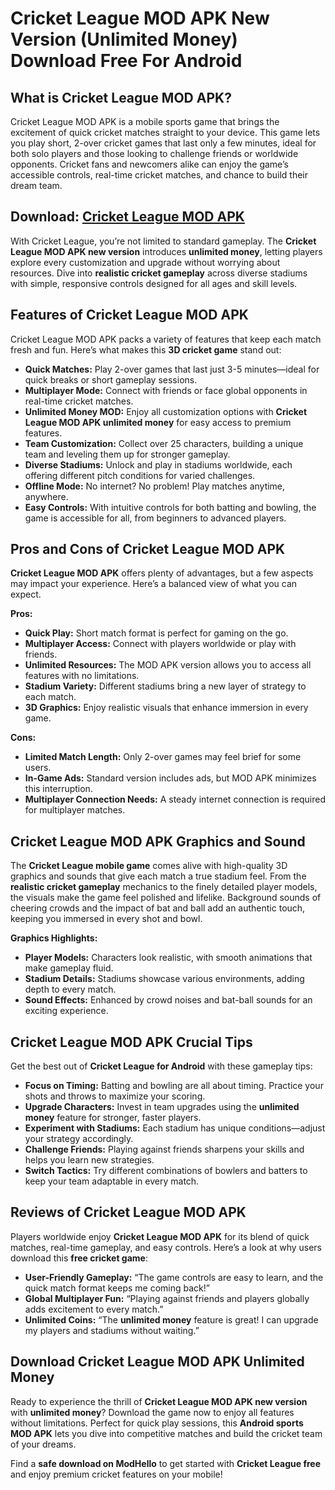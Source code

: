 # Cricket League MOD APK New Version (Unlimited Money) Download Free For Android

## What is Cricket League MOD APK?

Cricket League MOD APK is a mobile sports game that brings the excitement of quick cricket matches straight to your device. This game lets you play short, 2-over cricket games that last only a few minutes, ideal for both solo players and those looking to challenge friends or worldwide opponents. Cricket fans and newcomers alike can enjoy the game’s accessible controls, real-time cricket matches, and chance to build their dream team.

## Download: [Cricket League MOD APK](https://modhello.com/cricket-league/)

With Cricket League, you’re not limited to standard gameplay. The **Cricket League MOD APK new version** introduces **unlimited money**, letting players explore every customization and upgrade without worrying about resources. Dive into **realistic cricket gameplay** across diverse stadiums with simple, responsive controls designed for all ages and skill levels.

## Features of Cricket League MOD APK

Cricket League MOD APK packs a variety of features that keep each match fresh and fun. Here’s what makes this **3D cricket game** stand out:

- **Quick Matches:** Play 2-over games that last just 3-5 minutes—ideal for quick breaks or short gameplay sessions.
- **Multiplayer Mode:** Connect with friends or face global opponents in real-time cricket matches.
- **Unlimited Money MOD:** Enjoy all customization options with **Cricket League MOD APK unlimited money** for easy access to premium features.
- **Team Customization:** Collect over 25 characters, building a unique team and leveling them up for stronger gameplay.
- **Diverse Stadiums:** Unlock and play in stadiums worldwide, each offering different pitch conditions for varied challenges.
- **Offline Mode:** No internet? No problem! Play matches anytime, anywhere.
- **Easy Controls:** With intuitive controls for both batting and bowling, the game is accessible for all, from beginners to advanced players.

## Pros and Cons of Cricket League MOD APK

**Cricket League MOD APK** offers plenty of advantages, but a few aspects may impact your experience. Here’s a balanced view of what you can expect.

**Pros:**

- **Quick Play:** Short match format is perfect for gaming on the go.
- **Multiplayer Access:** Connect with players worldwide or play with friends.
- **Unlimited Resources:** The MOD APK version allows you to access all features with no limitations.
- **Stadium Variety:** Different stadiums bring a new layer of strategy to each match.
- **3D Graphics:** Enjoy realistic visuals that enhance immersion in every game.

**Cons:**

- **Limited Match Length:** Only 2-over games may feel brief for some users.
- **In-Game Ads:** Standard version includes ads, but MOD APK minimizes this interruption.
- **Multiplayer Connection Needs:** A steady internet connection is required for multiplayer matches.

## Cricket League MOD APK Graphics and Sound

The **Cricket League mobile game** comes alive with high-quality 3D graphics and sounds that give each match a true stadium feel. From the **realistic cricket gameplay** mechanics to the finely detailed player models, the visuals make the game feel polished and lifelike. Background sounds of cheering crowds and the impact of bat and ball add an authentic touch, keeping you immersed in every shot and bowl.

**Graphics Highlights:**

- **Player Models:** Characters look realistic, with smooth animations that make gameplay fluid.
- **Stadium Details:** Stadiums showcase various environments, adding depth to every match.
- **Sound Effects:** Enhanced by crowd noises and bat-ball sounds for an exciting experience.

## Cricket League MOD APK Crucial Tips

Get the best out of **Cricket League for Android** with these gameplay tips:

- **Focus on Timing:** Batting and bowling are all about timing. Practice your shots and throws to maximize your scoring.
- **Upgrade Characters:** Invest in team upgrades using the **unlimited money** feature for stronger, faster players.
- **Experiment with Stadiums:** Each stadium has unique conditions—adjust your strategy accordingly.
- **Challenge Friends:** Playing against friends sharpens your skills and helps you learn new strategies.
- **Switch Tactics:** Try different combinations of bowlers and batters to keep your team adaptable in every match.

## Reviews of Cricket League MOD APK

Players worldwide enjoy **Cricket League MOD APK** for its blend of quick matches, real-time gameplay, and easy controls. Here’s a look at why users download this **free cricket game**:

- **User-Friendly Gameplay:** “The game controls are easy to learn, and the quick match format keeps me coming back!”
- **Global Multiplayer Fun:** “Playing against friends and players globally adds excitement to every match.”
- **Unlimited Coins:** “The **unlimited money** feature is great! I can upgrade my players and stadiums without waiting.”

## Download Cricket League MOD APK Unlimited Money

Ready to experience the thrill of **Cricket League MOD APK new version** with **unlimited money**? Download the game now to enjoy all features without limitations. Perfect for quick play sessions, this **Android sports MOD APK** lets you dive into competitive matches and build the cricket team of your dreams.

Find a **safe download on ModHello** to get started with **Cricket League free** and enjoy premium cricket features on your mobile!
